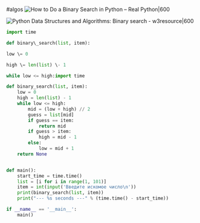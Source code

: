 #algos
![How to Do a Binary Search in Python – Real Python|600](https://files.realpython.com/media/linear_binary_plot.0fc7428a70f0.png)

![Python Data Structures and Algorithms: Binary search - w3resource|600](https://www.w3resource.com/w3r_images/binary-search-2.png)
```python
import time

def binary\_search(list, item):

low \= 0

high \= len(list) \- 1

while low <= high:import time

def binary_search(list, item):
    low = 0
    high = len(list) - 1
    while low <= high:
        mid = (low + high) // 2
        guess = list[mid]
        if guess == item:
            return mid
        if guess > item:
            high = mid - 1
        else:
            low = mid + 1
    return None


def main():
    start_time = time.time()
    list = [i for i in range(1, 101)]
    item = int(input('Введите искомое число\n'))
    print(binary_search(list, item))
    print("--- %s seconds ---" % (time.time() - start_time))

if __name__ == '__main__':
    main()